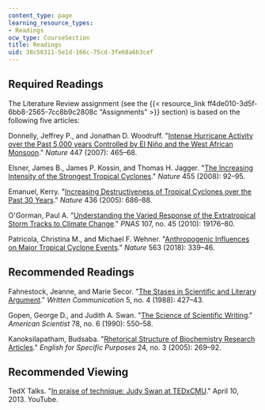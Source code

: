 ```yaml
---
content_type: page
learning_resource_types:
- Readings
ocw_type: CourseSection
title: Readings
uid: 38c56311-5e1d-166c-75cd-3fe68a6b3cef
---
```


Required Readings 
------------------

The Literature Review assignment (see the {{< resource_link ff4de010-3d5f-6bb8-2565-7cc8b9c2808c "Assignments" >}} section) is based on the following five articles:

Donnelly, Jeffrey P., and Jonathan D. Woodruff. "[Intense Hurricane Activity over the Past 5,000 years Controlled by El Niño and the West African Monsoon](https://www.nature.com/articles/nature05834)." _Nature_ 447 (2007): 465–68.

Elsner, James B., James P. Kossin, and Thomas H. Jagger. "[The Increasing Intensity of the Strongest Tropical Cyclones](https://www.nature.com/articles/nature07234)." _Nature_ 455 (2008): 92–95.

Emanuel, Kerry. "[Increasing Destructiveness of Tropical Cyclones over the Past 30 Years](https://www.nature.com/articles/nature03906)." _Nature_ 436 (2005): 686–88.

O'Gorman, Paul A. "[Understanding the Varied Response of the Extratropical Storm Tracks to Climate Change](https://www.pnas.org/content/107/45/19176)." _PNAS_ 107, no. 45 (2010): 19176–80.

Patricola, Christina M., and Michael F. Wehner. "[Anthropogenic Influences on Major Tropical Cyclone Events](https://www.nature.com/articles/s41586-018-0673-2)." _Nature_ 563 (2018): 339–46.

Recommended Readings
--------------------

Fahnestock, Jeanne, and Marie Secor. "[The Stases in Scientific and Literary Argument](https://journals.sagepub.com/doi/10.1177/0741088388005004002)." _Written Communication_ 5, no. 4 (1988): 427–43.

Gopen, George D., and Judith A. Swan. "[The Science of Scientific Writing](https://www.jstor.org/stable/29774235?seq=1#page_scan_tab_contents)." _American Scientist_ 78, no. 6 (1990): 550–58.

Kanoksilapatham, Budsaba. "[Rhetorical Structure of Biochemistry Research Articles](https://www.sciencedirect.com/science/article/pii/S0889490604000705)." _English for Specific Purposes_ 24, no. 3 (2005): 269–92.

Recommended Viewing
-------------------

TedX Talks. "[In praise of technique: Judy Swan at TEDxCMU](https://www.youtube.com/watch?v=1pzjxYCwb08&feature=youtu.be)." April 10, 2013. YouTube.